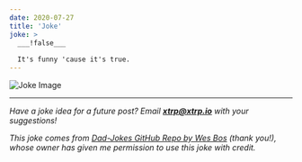```yaml
---
date: 2020-07-27
title: 'Joke'
joke: >
  ___!false___
  
  It's funny 'cause it's true.
---
```


![Joke Image](https://private.xtrp.io/projects/DailyDeveloperJokes/public_image_server/images/5e1258a87ad7e.png)

---
*Have a joke idea for a future post? Email **[xtrp@xtrp.io](mailto:xtrp@xtrp.io)** with your suggestions!*

*This joke comes from [Dad-Jokes GitHub Repo by Wes Bos](https://github.com/wesbos/dad-jokes) (thank you!), whose owner has given me permission to use this joke with credit.*

<!-- 
Joke text:
**!false**

It's funny 'cause it's true.
 -->

